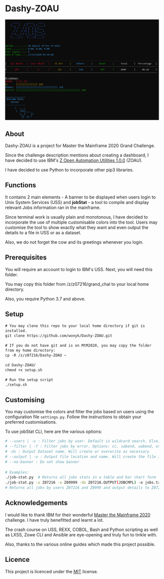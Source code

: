 # Dashy-ZOAU
![Sample Login Banner Image](login-banner.png)

## About
Dashy-ZOAU is a project for Master the Mainframe 2020 Grand Challenge.

Since the challenge description mentions about creating a dashboard, I have decided to use IBM's [Z Open Automation Utilities 1.0.0](https://www.ibm.com/support/knowledgecenter/en/SSKFYE_1.0.1/welcome_zoautil.html) (ZOAU).

I have decided to use Python to incorporate other pip3 libraries.

## Functions
It contains 2 main elements - A banner to be displayed when users login to Unix System Services (USS) and __jobStat__ - a tool to compile and display relevant Jobs information ran in the mainframe. 

Since terminal work is usually plain and monotonous, I have decided to incorporate the use of multiple customisable colors into the tool. 
Users may customise the tool to show exactly what they want and even output the details to a file in USS or as a dataset.

Also, we do not forget the cow and its greetings whenever you login.

## Prerequisites
You will require an account to login to IBM's USS. Next, you will need this folder.

You may copy this folder from /z/z07216/grand_chal to your local home directory.

Also, you require Python 3.7 and above.

## Setup
```
# You may clone this repo to your local home directory if git is installed.
git clone https://github.com/wonyk/Dashy-ZOAU.git

# If you do not have git and is on MtM2020, you may copy the folder from my home directory:
cp -R /z/z07216/Dashy-ZOAU ~

cd Dashy-ZOAU/
chmod +x setup.sh

# Run the setup script
./setup.sh
```

## Customising
You may customise the colors and filter the jobs based on users using the configuration file `settings.py`. Follow the instructions to obtain your preferred customisations.

To use jobStat CLI, here are the various options:
```bash
# --users | -u : Filter jobs by user. Default is wildcard search. Else, provide multiple values
# --filter | -f : Filter jobs by error. Options: cc, sabend, uabend, others, good. Default to no filter. May select multiple values.
# -ds : Output Dataset name. Will create or overwrite as necessary
# --output | -o : Output file location and name. Will create the file if it does not exist and overwrite any existing files.
# --no-banner : Do not show banner

# Examples:
./job-stat.py  # Returns all jobs stats in a table and bar chart form
./job-stat.py -u Z07216 -u Z09999 -ds Z07216.OUTPUT(JOBCMPL) -o jobs.txt
# Returns all jobs by users Z07216 and Z0999 and output details to Z07216.OUTPUT(JOBCMPL) and jobs.txt in USS
```

## Acknowledgements
I would like to thank IBM for their wonderful [Master the Mainframe 2020](https://www.ibm.com/it-infrastructure/z/education/master-the-mainframe) challenge. I have truly benefitted and learnt a lot.

The crash course on USS, REXX, COBOL, Bash and Python scripting as well as LXSS, Zowe CLI and Ansible are eye-opening and truly fun to tinkle with.

Also, thanks to the various online guides which made this project possible.

## Licence
This project is licenced under the [MIT](LICENSE) license.